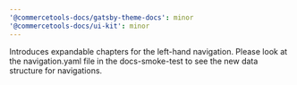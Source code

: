 ```yaml
---
'@commercetools-docs/gatsby-theme-docs': minor
'@commercetools-docs/ui-kit': minor
---
```


Introduces expandable chapters for the left-hand navigation. Please look at the navigation.yaml file in the docs-smoke-test to see the new data structure for navigations.
